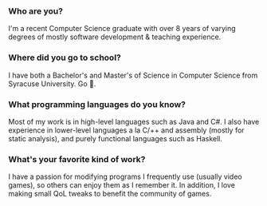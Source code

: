 ### Who are you?
I'm a recent Computer Science graduate with over 8 years of varying degrees of mostly software development & teaching experience.

### Where did you go to school?
I have both a Bachelor's and Master's of Science in Computer Science from Syracuse University. Go 🍊.

### What programming languages do you know?
Most of my work is in high-level languages such as Java and C#. I also have experience in lower-level languages a la C/++ and assembly (mostly for static analysis), and purely functional languages such as Haskell.

### What's your favorite kind of work?
I have a passion for modifying programs I frequently use (usually video games), so others can enjoy them as I remember it. In addition, I love making small QoL tweaks to benefit the community of games.
